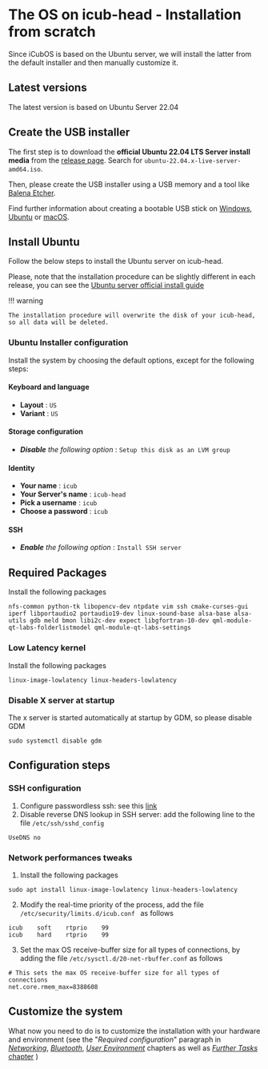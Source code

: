 # The OS on icub-head - Installation from scratch

Since iCubOS is based on the Ubuntu server, we will install the latter from the default installer and then manually customize it.

## Latest versions

The latest version is based on Ubuntu Server 22.04

## Create the USB installer

The first step is to download the **official Ubuntu 22.04 LTS Server install media** from the [release page](https://releases.ubuntu.com/jammy). Search for `ubuntu-22.04.x-live-server-amd64.iso`.

Then, please create the USB installer using a USB memory and a tool like [Balena Etcher](https://www.balena.io/etcher/).

Find further information about creating a bootable USB stick on [Windows](https://ubuntu.com/tutorials/create-a-usb-stick-on-windows#1-overview), [Ubuntu](https://ubuntu.com/tutorials/create-a-usb-stick-on-ubuntu#1-overview) or [macOS](https://support.apple.com/en-us/101578).

## Install Ubuntu

Follow the below steps to install the Ubuntu server on icub-head.

Please, note that the installation procedure can be slightly different in each release, you can see the [Ubuntu server official install guide](https://ubuntu.com/tutorials/tutorial-install-ubuntu-server)

!!! warning

    The installation procedure will overwrite the disk of your icub-head, so all data will be deleted.

### Ubuntu Installer configuration

Install the system by choosing the default options, except for the following steps:

#### Keyboard and language

- **Layout** : `US`
- **Variant** : `US`

#### Storage configuration

- _**Disable** the following option_ : `Setup this disk as an LVM group`

#### Identity

- **Your name** : `icub`
- **Your Server's name** : `icub-head`
- **Pick a username** : `icub`
- **Choose a password** : `icub`

#### SSH

- _**Enable** the following option_ : `Install SSH server`

## Required Packages

Install the following packages
```
nfs-common python-tk libopencv-dev ntpdate vim ssh cmake-curses-gui iperf libportaudio2 portaudio19-dev linux-sound-base alsa-base alsa-utils gdb meld bmon libi2c-dev expect libgfortran-10-dev qml-module-qt-labs-folderlistmodel qml-module-qt-labs-settings
```

### Low Latency kernel

Install the following packages
```
linux-image-lowlatency linux-headers-lowlatency
```

### Disable X server at startup

The x server is started automatically at startup by GDM, so please disable GDM
```
sudo systemctl disable gdm
```

## Configuration steps

### SSH configuration

1. Configure passwordless ssh: see this [link](https://askubuntu.com/questions/46930/how-can-i-set-up-password-less-ssh-login)
2. Disable reverse DNS lookup in SSH server: add the following line to the file `/etc/ssh/sshd_config`
  ```
  UseDNS no
  ```

### Network performances tweaks

1. Install the following packages
  ```
  sudo apt install linux-image-lowlatency linux-headers-lowlatency
  ```

2. Modify the real-time priority of the process, add the file  `/etc/security/limits.d/icub.conf ` as follows
  ```
  icub    soft    rtprio    99
  icub    hard    rtprio    99
  ```

3. Set the max OS receive-buffer size for all types of connections, by adding the file `/etc/sysctl.d/20-net-rbuffer.conf` as follows
  ```
  # This sets the max OS receive-buffer size for all types of connections
  net.core.rmem_max=8388608
  ```

## Customize the system

What now you need to do is to customize the installation with your hardware and environment (see the "_Required configuration_" paragraph in [_Networking_](networking.md), [_Bluetooth_](bluetooth.md), [_User Environment_](user-env.md) chapters as well as [_Further Tasks_ chapter](further-tasks.md) )
